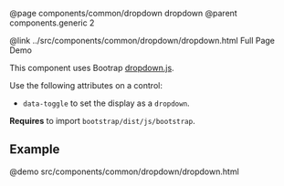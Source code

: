 @page components/common/dropdown dropdown
@parent components.generic 2

@link ../src/components/common/dropdown/dropdown.html Full Page Demo

This component uses Bootrap [dropdown.js](http://getbootstrap.com/javascript/#dropdowns).

Use the following attributes on a control:
  <ul>
    <li><code>data-toggle</code> to set the display as a <code>dropdown</code>.</li>
  </ul>

  <strong>Requires</strong> to import <code>bootstrap/dist/js/bootstrap</code>.

## Example

@demo src/components/common/dropdown/dropdown.html